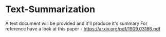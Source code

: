 # Text-Summarization
A text document will be provided and it'll produce it's summary 
For reference have a look at this paper - https://arxiv.org/pdf/1909.03186.pdf

